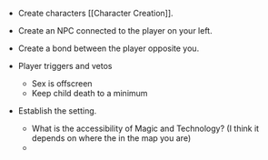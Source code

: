 * Create characters [[Character Creation]].
* Create an NPC connected to the player on your left.
* Create a bond between the player opposite you.
* Player triggers and vetos
	* Sex is offscreen
	* Keep child death to a minimum

* Establish the setting.
	* What is the accessibility of Magic and Technology? (I think it depends on where the in the map you are)
	* 